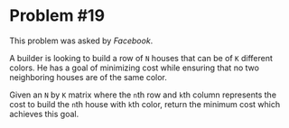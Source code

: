 Problem #19
===

This problem was asked by *Facebook*.

A builder is looking to build a row of `N` houses that can be of `K` different colors. He has a goal of minimizing cost while ensuring that no two neighboring houses are of the same color.

Given an `N` by `K` matrix where the `n`th row and `k`th column represents the cost to build the `n`th house with `k`th color, return the minimum cost which achieves this goal.